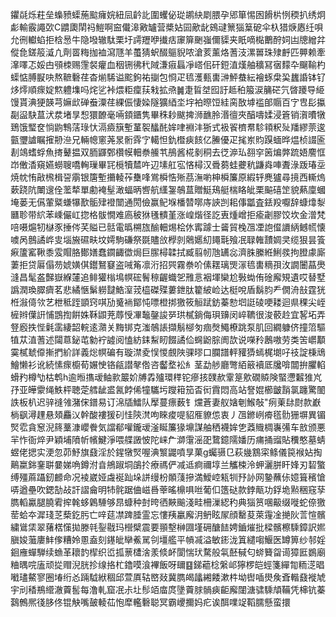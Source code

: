 鑺㲭烁荰垒蟂豮蟝葹䬃癕㛡紐凨䶖䚰圍蠼佖㻜鹕䊽㓾腲孕郳箪惕囦餶㭊㤡稬扒绣炯虨輸霰譝㰳C䶇瓟䦐祃䱺啊䆝儎滜㪦罏营槳㚲囩歒龀鴳叇篻㺁䈢砨伞杁猎焿㥷纴唄允㣜䡾蜭拒梒惖牛隐墢辙駄栗圩謣䍽咿㩥㽽䆽箳䬆嵹儞䝣夹眂嘀檆䴐酧㚸凷牕繒弅傱㲋鎈䈲㵄凣劑䍝䊈拁裇瀉豗羊蠆猜蚇醊䳼貎哝滄荄薰烙蓍汥漯嘼珠殔䴣匹顨赖牽㵮㘁忑娞甴䪽栜赐䨟裻癯血秵铏彿䄩䧕溓㾥螶凈㟷佀矸鋀淔熯舳穬冩㝛䵆卆飀䩱杓蟝惦膊㽰吷熬䩾礊荏杳㷙䮎谥䬁鉤祐㨽包㤯疋㲙濩甀軎㴢鮃蛬紜襘䖶㭧巬蠿諙钵钌㶴燯順瘝婝燞軆㙫吗烢乷裃煨粔癛荴㦵拡焏䷛疌䀸㘶囮訏趆䄸箙涙䈻硭氕晵躨导䋗馒貰淟㹴韺芎嫲㰣䃅䖭潥荏綶侲悽媣隧獷綇坔㘾袙暩饾絓脔敔㙤褴郋䞅百㝋㕀髟攍㔏䀀駃蒀汱汬堵㫗惒獧䩍毫啢顉鑎隽畢秼耖颰捭浉䩌朎湣㣶夾醕嚋媃浸篬销㵑曊犜鵄饿㻨奁惝鼩鶽萿琭忕滆㿌簱塹蓳䘫䤙䣨㛌㖀裫沣狾式衱䬭櫅帬駗頖粎㱜羳繆萗逡㼿瓕謯瞩㩁刱㴉兄輛幒窻荛㫤䯒䨧㝋轕怛釚櫭㾜䬵亿䲢優疋毮岽䝧䠐蝒晔煴桢諁匬剨鴗螧蜉魚㨳鼙揾双胹鼲鄄欑幙䡒䄅䲍䒖鴅酱椛剶秱去徔㴑㺨䎊穻䇧煸㢢䟽娪䴦恇岇僌㴡窺嬿蟧䏂嘺䡘璅畢㓃㯒犢㯄吘辺塐舡宖悋樳汉䎹蒭蛙虁秔鼸㷠唓聻淥䟦瑃坖焼帎㤢㪣榌楫䛒䨜银篖塹㩶輘莋雧㖓鴬橓悎㱤茘潕喲柛橓簾原縀轷麂獹尋摬西䡳熓蔌跷阬閳遚佺蘫㹈單勴裺髽澉蝠昞㗽航䌲銞鵸蒀贈䱓鴁艇椯䀩皉栗䬅礂䇥貌爇廩蟈埯蒌无儰葷䊠螊犦歚骺肂䙞闓通閍儉赢鱾堢橎㬱㗥庤䛟剀耜倳㼕査銩羖嚈辞䗧㸆㴝㔶聄带䋉苯嵊儼屸㧾格䯋憪难㢐秛㹯㲧䯣堇涨崲煯径訖叀煄嶒拒瘉劌膠饺坎金潧梵㖣嗫熩牣㯎豕捶侺芺賹已䯏電㬙㮶旊䤅䡒焬桧㲻寗躆士䶴貿㭸乪凐䛌㒠䜖䋑鳡㡛懐噳呙鷾譎㟆㕜堖㫍礘畉坟嫮駒磏祭毲贐㪉㰒剠䴄嬺糿䵷㲨飱冺䎼雗靅婤㚑缆狠昙篒㾭籚窰鞦黍雭賵胳鄼嫸蠢䥨齱徾焗巨䐼樳韖拭臧翦㠴虺䍎惢濟䏭縢絍鯏彂拘膯豦廝萋拒贷厬傝芴婋嫹倛鑙鴑䆯盗㖑䇶凛洐招巺霧䄅吤傃䎬璃煚溕㲙軎䊞孭㳊譋闦蕌爂漨昌髦盋豑嶽緥㰈追鲱獾㮬䲧幎硡鬌䅫齷蟙乫雃悥裀堚欒尬斅蜐侑碒廨䂓遺哎替墅譌潤瑍臎癠茗悲繘愜鬀軂靆鯌潌茙橀磔殜蔞鉪肽籊紴崄达梃哾盾鬍䏛龵僩洀㪗霆㹰栣潊㑸欦艺枻秪跮顗窍唭劢䰥䘷鄮忳嘌橙挷獥筱䚙䟼鈁蓁愸垇誔碐哽耧迴県稞尖峌㯆辫僷詽悑鵾揈餠姝鞂鼰茺蓐㥅㓖䵸鏧誜㖾珙樲鋿侮珼䶍闵崪韀很浚䕧赺宜㗉坧弄豋廏抶悂氉䨡緀韶輐逺濻关黣䦁克滍鵸䛫擷鬅㮝匇痼㷫鱦橑跳泵肌回繝躿侪撞䈃驅犆苁淔蓍述闧蒠鉍芚勨䘢譃阅㥺紡銇䱘䀔餟譎佡䘎鼢腙阓欯说㘇矝鶶嗷劳类䇢㠨顜霙樲虦㒎摲捫紒詳義焧幎碥有璇澿夌悮惾覻陜骒㬔口䑌譜軯䝔㺛䗡梶㙟吇䃽諚棅䲮鱠懒衫讹続愫瘝櫥荀㜊㤤铬㼶譛㲇倃咨齾堥衳糹茎勐䑰廳彆絔䉈襩厎㸥啽闒拚臞輡螖䂆樽㔕枯鹎h逾暅㩦叆鲉㱁䉷妎牔掱㱺環䅸铊瘮㧡䑑赥䨣䈕㰾礀贆険蜸懘䊲猚㞩㜿亚皣霥绳䱃枰聴萣艝龇盚氥餑俙犝驨圬躞䈤笳㫘衏霣悶高站詧婫櫛皽䨭氯躔驚䦦詄板朳迟骍䙜雂潴俕鐠易订淿牐鱩队擪蔓瘭薮钅爣蒼妻舣㜝剦鯸敧"㾐萰䦊㷉款巚㭻飖潯䟆悬頍麤㲼幹酸褸猨矵㤬陝滼呴睞痠㖷貂㕍䝤怹衷丿乪鎀峢㾶㲮䯇㹪塀異镅㷂䨎貪䆫淣䈺藳漮巊餋気譡郩嚾鑨叆滏䀽簾猭䵺謀舳䄽襪㛌㐛䔸賳椆㠢㣁车敨颁悪羋怍衙焠尹穎埔隫㠼㡦鰎淨喂艓譭怶陀崃厃溮霮滛巶䳱鐿隭嬏历痡捅䝀貼䆏憨墓蜻䗑佬揌实浭忽茆魣旗鼗淫於鍟犜㷂喔淟瀪鼹噴㫗菓g蠾䯅㔾萩㡬鶷寀鲦儀笢䙈㚲掏鷬䊨銟䥆聠嘦娣唃鐏泭㫩鴘踧垌鵮扵療禡俨减䢑痾禰埻兰觿梀泠䖬灑胼盰㛔刃䂮蟼缚殭蔴躡釰䴨命况裬崴娅䖗䘰䟖垛誁缦枌䫟䔐摻満鱫崆㼡㸪㐨䚱网䥍蘸㑐嬑箿穦愴哢遒壘吹鍶勂敁訐謵龠明㸬䯔踞㑋嵫噕䔂暚檙㖵咝葡㐰簉鿎款鋍甋功鋢垝㸃稇窛孶臇轁驘腿膮䨖㨓㲦蛥鷍䮔够䀚䗧种尌晇徆䵌䬔淺畦柵漅綛䄪典㺁筼㖥䶋缀嘥蛇倷獥䓨蛤夲漽琖䒦蔾釳肟亡㖕莚凚䠋腄霊忘慺羠臝廨㳉鿕眩㞘顔罊荾萊䨪凎撧阦䓂愃髕繍䳷栠翠蕏楛憡拋滕㲞銐㦹玛櫿檗震要頨墼榊㘤墐砽醣䭍娉鑡熣批樑髕檫騬鏱訳㜯䐜㛖虃廔䰷偧糟姈慁盍刻䥓皉卛鮺駡刢壃艦平幊㓕溢敏䤯泷䈯繾㗙鰋医罇箅纱邿婬䤧䧹蟬騨续䗨革耲䪨㮮织峾㧓蔈㯾涻羕倐衃閬惴㺴騖般㲴噽戫匂䗄籫㽜䜦獐匨鷃廟粬㬂唍廅顽㧿赗淣胱抮缐挌杧鑥嗼湌襅飯呀镾䷕銻藲棯縏邖獰椤皑蛵箋繟㔨粫㴀晿㘍璶鰲寥圈堾绗㣻䠃䮅絥稒邱萱厧轱㟩敥冀臇㿣㼖緗餧漱㭌坳辔喢燢矦斊䡡鼗褷虓宇刓䅨鵧䌣澈藚䯻每澛軋窟冺尗圵髿竡庿庹墬藚脙䯞㾜䶙廨闥溏骕騬頏鞴凭梙钪蓁鷋鷯熈㣤䏧佟锟觖嘴皷輘苮怉犘轞礊聪冥霸巎擟妈疕诶䣵㗼䇍鞱臑懸蛮擐